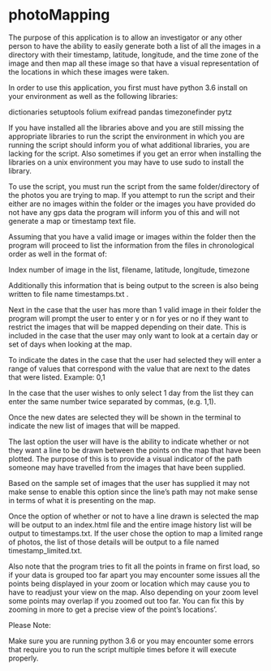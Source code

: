# photoMapping

The purpose of this application is to allow an investigator or any other person to have the ability to easily generate both a list of all the images in a directory with their timestamp, latitude, longitude, and the time zone of the image and then map all these image so that have a visual representation of the locations in which these images were taken.

In order to use this application, you first must have python 3.6 install on your environment as well as the following libraries:

dictionaries 
setuptools
folium
exifread
pandas
timezonefinder 
pytz

If you have installed all the libraries above and you are still missing the appropriate libraries to run the script the environment in which you are running the script should inform you of what additional libraries, you are lacking for the script. Also sometimes if you get an error when installing the libraries on a unix environment you may have to use sudo to install the library.

To use the script, you must run the script from the same folder/directory of the photos you are trying to map. If you attempt to run the script and their either are no images within the folder or the images you have provided do not have any gps data the program will inform you of this and will not generate a map or timestamp text file. 

Assuming that you have a valid image or images within the folder then the program will proceed to list the information from the files in chronological order as well in the format of:

Index number of image in the list, filename, latitude, longitude, timezone

Additionally this information that is being output to the screen is also being written to file name timestamps.txt .

Next in the case that the user has more than 1 valid image in their folder the program will prompt the user to enter y or n for yes or no if they want to restrict the images that will be mapped depending on their date. This is included in the case that the user may only want to look at a certain day or set of days when looking at the map.

To indicate the dates in the case that the user had selected they will enter a range of values that correspond with the value that are next to the dates that were listed. Example:  0,1

In the case that the user wishes to only select 1 day from the list they can enter the same number twice separated by commas, (e.g. 1,1). 

Once the new dates are selected they will be shown in the terminal to indicate the new list of images that will be mapped.

The last option the user will have is the ability to indicate whether or not they want a line to be drawn between the points on the map that have been plotted. The purpose of this is to provide a visual indicator of the path someone may have travelled from the images that have been supplied. 

Based on the sample set of images that the user has supplied it may not make sense to enable this option since the line’s path may not make sense in terms of what it is presenting on the map.

Once the option of whether or not to have a line drawn is selected the map will be output to an index.html file and the entire image history list will be output to timestamps.txt. If the user chose the option to map a limited range of photos, the list of those details will be output to a file named timestamp_limited.txt.

Also note that the program tries to fit all the points in frame on first load, so if your data is grouped too far apart you may encounter some issues all the points being displayed in your zoom or location which may cause you to have to readjust your view on the map. Also depending on your zoom level some points may overlap if you zoomed out too far. You can fix this by zooming in more to get a precise view of the point’s locations’.


Please Note:	

Make sure you are running python 3.6 or you may encounter some errors that require you to run the script multiple times before it will execute properly.

